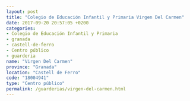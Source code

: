 ```yaml
---
layout: post
title: "Colegio de Educación Infantil y Primaria Virgen Del Carmen"
date: 2017-09-20 20:57:05 +0200
categories:
- Colegio de Educación Infantil y Primaria
- granada
- castell-de-ferro
- Centro público
- guarderia
name: "Virgen Del Carmen"
province: "Granada"
location: "Castell de Ferro"
code: "18004941"
type: "Centro público"
permalink: /guarderias/virgen-del-carmen.html
---
```

